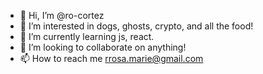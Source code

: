 - 👋 Hi, I’m @ro-cortez
- 👀 I’m interested in dogs, ghosts, crypto, and all the food! 
- 🌱 I’m currently learning js, react. 
- 💞️ I’m looking to collaborate on anything!
- 📫 How to reach me rrosa.marie@gmail.com

<!---
ro-cortez/ro-cortez is a ✨ special ✨ repository because its `README.md` (this file) appears on your GitHub profile.
You can click the Preview link to take a look at your changes.
--->

